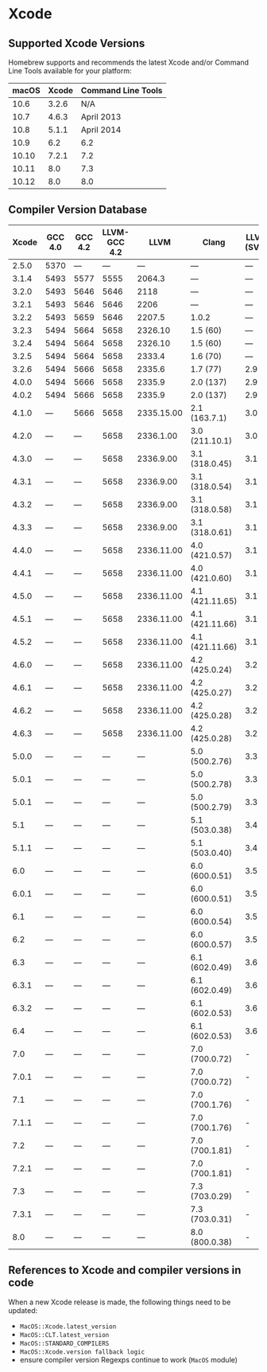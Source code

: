# Xcode

## Supported Xcode Versions
Homebrew supports and recommends the latest Xcode and/or Command Line
Tools available for your platform:

| macOS | Xcode | Command Line Tools |
|-------|-------|--------------------|
| 10.6  | 3.2.6 | N/A                |
| 10.7  | 4.6.3 | April 2013         |
| 10.8  | 5.1.1 | April 2014         |
| 10.9  | 6.2   | 6.2                |
| 10.10 | 7.2.1 | 7.2                |
| 10.11 | 8.0   | 7.3                |
| 10.12 | 8.0   | 8.0                |

## Compiler Version Database

 | Xcode | GCC 4.0 | GCC 4.2 | LLVM-GCC 4.2 | LLVM       | Clang           | LLVM (SVN) |
 |-------|---------|---------|--------------|------------|-----------------|------------|
 | 2.5.0 | 5370    | —       | —            | —          | —               | —          |
 | 3.1.4 | 5493    | 5577    | 5555         | 2064.3     | —               | —          |
 | 3.2.0 | 5493    | 5646    | 5646         | 2118       | —               | —          |
 | 3.2.1 | 5493    | 5646    | 5646         | 2206       | —               | —          |
 | 3.2.2 | 5493    | 5659    | 5646         | 2207.5     | 1.0.2           | —          |
 | 3.2.3 | 5494    | 5664    | 5658         | 2326.10    | 1.5 (60)        | —          |
 | 3.2.4 | 5494    | 5664    | 5658         | 2326.10    | 1.5 (60)        | —          |
 | 3.2.5 | 5494    | 5664    | 5658         | 2333.4     | 1.6 (70)        | —          |
 | 3.2.6 | 5494    | 5666    | 5658         | 2335.6     | 1.7 (77)        | 2.9        |
 | 4.0.0 | 5494    | 5666    | 5658         | 2335.9     | 2.0 (137)       | 2.9        |
 | 4.0.2 | 5494    | 5666    | 5658         | 2335.9     | 2.0 (137)       | 2.9        |
 | 4.1.0 | —       | 5666    | 5658         | 2335.15.00 | 2.1 (163.7.1)   | 3.0        |
 | 4.2.0 | —       | —       | 5658         | 2336.1.00  | 3.0 (211.10.1)  | 3.0        |
 | 4.3.0 | —       | —       | 5658         | 2336.9.00  | 3.1 (318.0.45)  | 3.1        |
 | 4.3.1 | —       | —       | 5658         | 2336.9.00  | 3.1 (318.0.54)  | 3.1        |
 | 4.3.2 | —       | —       | 5658         | 2336.9.00  | 3.1 (318.0.58)  | 3.1        |
 | 4.3.3 | —       | —       | 5658         | 2336.9.00  | 3.1 (318.0.61)  | 3.1        |
 | 4.4.0 | —       | —       | 5658         | 2336.11.00 | 4.0 (421.0.57)  | 3.1        |
 | 4.4.1 | —       | —       | 5658         | 2336.11.00 | 4.0 (421.0.60)  | 3.1        |
 | 4.5.0 | —       | —       | 5658         | 2336.11.00 | 4.1 (421.11.65) | 3.1        |
 | 4.5.1 | —       | —       | 5658         | 2336.11.00 | 4.1 (421.11.66) | 3.1        |
 | 4.5.2 | —       | —       | 5658         | 2336.11.00 | 4.1 (421.11.66) | 3.1        |
 | 4.6.0 | —       | —       | 5658         | 2336.11.00 | 4.2 (425.0.24)  | 3.2        |
 | 4.6.1 | —       | —       | 5658         | 2336.11.00 | 4.2 (425.0.27)  | 3.2        |
 | 4.6.2 | —       | —       | 5658         | 2336.11.00 | 4.2 (425.0.28)  | 3.2        |
 | 4.6.3 | —       | —       | 5658         | 2336.11.00 | 4.2 (425.0.28)  | 3.2        |
 | 5.0.0 | —       | —       | —            | —          | 5.0 (500.2.76)  | 3.3        |
 | 5.0.1 | —       | —       | —            | —          | 5.0 (500.2.78)  | 3.3        |
 | 5.0.1 | —       | —       | —            | —          | 5.0 (500.2.79)  | 3.3        |
 | 5.1   | —       | —       | —            | —          | 5.1 (503.0.38)  | 3.4        |
 | 5.1.1 | —       | —       | —            | —          | 5.1 (503.0.40)  | 3.4        |
 | 6.0   | —       | —       | —            | —          | 6.0 (600.0.51)  | 3.5        |
 | 6.0.1 | —       | —       | —            | —          | 6.0 (600.0.51)  | 3.5        |
 | 6.1   | —       | —       | —            | —          | 6.0 (600.0.54)  | 3.5        |
 | 6.2   | —       | —       | —            | —          | 6.0 (600.0.57)  | 3.5        |
 | 6.3   | —       | —       | —            | —          | 6.1 (602.0.49)  | 3.6        |
 | 6.3.1 | —       | —       | —            | —          | 6.1 (602.0.49)  | 3.6        |
 | 6.3.2 | —       | —       | —            | —          | 6.1 (602.0.53)  | 3.6        |
 | 6.4   | —       | —       | —            | —          | 6.1 (602.0.53)  | 3.6        |
 | 7.0   | —       | —       | —            | —          | 7.0 (700.0.72)  | -          |
 | 7.0.1 | —       | —       | —            | —          | 7.0 (700.0.72)  | -          |
 | 7.1   | —       | —       | —            | —          | 7.0 (700.1.76)  | -          |
 | 7.1.1 | —       | —       | —            | —          | 7.0 (700.1.76)  | -          |
 | 7.2   | —       | —       | —            | —          | 7.0 (700.1.81)  | -          |
 | 7.2.1 | —       | —       | —            | —          | 7.0 (700.1.81)  | -          |
 | 7.3   | —       | —       | —            | —          | 7.3 (703.0.29)  | -          |
 | 7.3.1 | —       | —       | —            | —          | 7.3 (703.0.31)  | -          |
 | 8.0   | —       | —       | —            | —          | 8.0 (800.0.38)  | -          |

## References to Xcode and compiler versions in code
When a new Xcode release is made, the following things need to be
updated:

* `MacOS::Xcode.latest_version`
* `MacOS::CLT.latest_version`
* `MacOS::STANDARD_COMPILERS`
* `MacOS::Xcode.version fallback logic`
* ensure compiler version Regexps continue to work (`MacOS` module)
